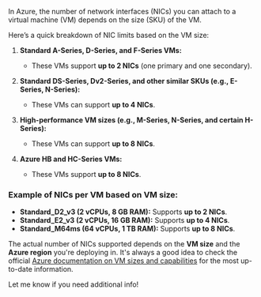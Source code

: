 In Azure, the number of network interfaces (NICs) you can attach to a virtual machine (VM) depends on the size (SKU) of the VM.

Here’s a quick breakdown of NIC limits based on the VM size:

1. **Standard A-Series, D-Series, and F-Series VMs:**
   - These VMs support **up to 2 NICs** (one primary and one secondary).

2. **Standard DS-Series, Dv2-Series, and other similar SKUs (e.g., E-Series, N-Series):**
   - These VMs can support **up to 4 NICs**.

3. **High-performance VM sizes (e.g., M-Series, N-Series, and certain H-Series):**
   - These VMs can support **up to 8 NICs**.

4. **Azure HB and HC-Series VMs:**
   - These VMs support **up to 8 NICs**.

### Example of NICs per VM based on VM size:

- **Standard_D2_v3 (2 vCPUs, 8 GB RAM):** Supports **up to 2 NICs**.
- **Standard_E2_v3 (2 vCPUs, 16 GB RAM):** Supports **up to 4 NICs**.
- **Standard_M64ms (64 vCPUs, 1 TB RAM):** Supports **up to 8 NICs**.

The actual number of NICs supported depends on the **VM size** and the **Azure region** you're deploying in. It's always a good idea to check the official [Azure documentation on VM sizes and capabilities](https://learn.microsoft.com/en-us/azure/virtual-machines/sizes) for the most up-to-date information.

Let me know if you need additional info!
